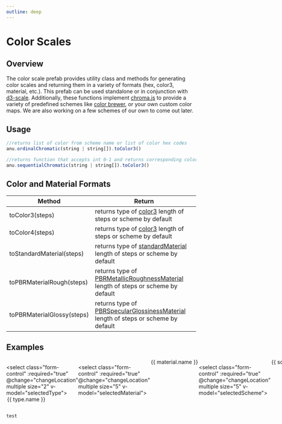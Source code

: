 ```yaml
---
outline: deep
---
```

<script setup>
  import {ref} from 'vue';
  import {schemes} from '@jpmorganchase/anu';
  import chroma from './chroma.vue';

  const types = ref({ ordinal: {
    name: "Ordinal",
    method: "d3.scaleOrdinal(anu.ordinalChromatic"
  },
    sequential: {
    name: "Sequential",
    method: "d3.scaleSequential(anu.sequentialChromatic"
  }})

  const materials = ref({ 
    color3: {
      name: "Color3",
      method: "toColor3",
    },
    color4: {
      name: "Color4",
      method: "toColor4",
    },
    standard: {
      name: "Standard Material",
      method: "toStandardMaterial",
    },
    pbrRough: {
      name: "PBR Rough",
      method: "toPBRMaterialRough",
    },
    pbrGlossy: {
      name: "PBR Glossy",
      method: "toPBRMaterialGlossy",
    }
  })

  const schemeList  = ref(Object.keys(schemes).reverse())

  let selectedType = ref(["Ordinal"]);
  let selectedMaterial = ref(["Color3"]);
  let selectedScheme = ref(["d310"]);
  let meshes = ref(10);
  let steps = ref(0);

  

  const colors = ref(['1','2','3']);
</script>

# Color Scales

## Overview

The color scale prefab provides utility class and methods for generating color scales and returning them in a variety of formats (hex, color3, material, etc.). This prefab can be used standalone or in conjunction with [d3-scale](https://d3js.org/d3-scale). Additionally, these functions implement [chroma.js](https://gka.github.io/chroma.js/) to provide a variety of predefined schemes like [color brewer](https://colorbrewer2.org/#type=sequential&scheme=BuGn&n=3), or your own custom color maps. We are also working on a few schemes of our own to come out later. 

## Usage



``` js
//returns list of color from scheme name or list of color hex codes
anu.ordinalChromatic(string | string[]).toColor3()

//returns function that accepts int 0-1 and returns corresponding color
anu.sequentialChromatic(string | string[]).toColor3() 
```



## Color and Material Formats

| Method       |    Return | 
| ------------- | ------------- | 
|   toColor3(steps)  | returns type of [color3](https://doc.babylonjs.com/typedoc/classes/BABYLON.Color3) length of steps or scheme by default | 
|   toColor4(steps)  | returns type of [color3](https://doc.babylonjs.com/typedoc/classes/BABYLON.Color4) length of steps or scheme by default | 
|   toStandardMaterial(steps)  | returns type of [standardMaterial](https://doc.babylonjs.com/typedoc/classes/BABYLON.StandardMaterial) length of steps or scheme by default | 
|   toPBRMaterialRough(steps)  | returns type of [PBRMetallicRoughnessMaterial](https://doc.babylonjs.com/typedoc/classes/BABYLON.PBRMetallicRoughnessMaterial) length of steps or scheme by default | 
|   toPBRMaterialGlossy(steps)  | returns type of [PBRSpecularGlossinessMaterial](https://doc.babylonjs.com/typedoc/classes/BABYLON.PBRSpecularGlossinessMaterial) length of steps or scheme by default | 
  

## Examples

<div class="container">
 <div class="ui">

  
  <select class="form-control" :required="true" @change="changeLocation" multiple size="2" v-model="selectedType">
      <option  v-for="type in types" :selected="selectedType === type.name" v-bind:value="type.name" >{{ type.name }}</option>
  </select>
  

  
  <select class="form-control" :required="true" @change="changeLocation" multiple size="5" v-model="selectedMaterial">
   <option v-for="material in materials" v-bind:value="material.name" :selected="selectedMaterial === material.name"  >{{ material.name }}</option>
  </select>

  <select class="form-control" :required="true" @change="changeLocation" multiple size="5" v-model="selectedScheme">
   <option v-for="scheme in schemeList" v-bind:value="scheme" :selected="selectedScheme === scheme" >{{ scheme }}</option>
  </select>

  
  

  <div class="sliders">
    <label> Meshes
      <input  type="range" min="5" max="50" class="slider" v-model.number="meshes">
    </label>
    <label> Steps
    <input type="range" min="0" max="100" class="slider" v-model.number="steps">
    </label>
  </div>
     
  </div>

  <chroma :type="selectedType[0]" :scheme="selectedScheme[0]" :material="selectedMaterial[0]" :meshes="meshes" :steps="steps" />
</div>

```js
test
```

  <style>
     .cards {
    display: flex;
    flex-wrap: wrap;
    align-items: flex-start;
    justify-content: center;
    flex-direction: row;
    margin-top: 10px;
  }

    .container {
    width: 100%
  }

  .ui {
    display: flex;
    justify-content: space-evenly;
  }

  .sliders {
    display: flex;
    flex-direction: column;
  }

  .canvas-container {
    width: 100%;
    height: 100px;
    overflow: hidden;
  }

  #canvas {
    width: 100%;
    height: 500px;
    position: relative;
    top: -200px;

  }
    </style>
